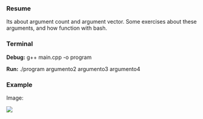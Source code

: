 ### Resume

Its about argument count and argument vector. Some exercises about these arguments, and how function with bash.


### Terminal

**Debug:**  g++ main.cpp -o program

**Run:** ./program argumento2 argumento3 argumento4


### Example

Image:

![](zapataramil/argv_argc/edit1.png)

